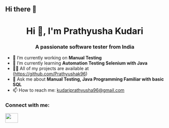 ## Hi there 👋

<!--
**Prathyushak96/Prathyushak96** is a ✨ _special_ ✨ repository because its `README.md` (this file) appears on your GitHub profile.

Here are some ideas to get you started:

- 🔭 I’m currently working on ...
- 🌱 I’m currently learning ...
- 👯 I’m looking to collaborate on ...
- 🤔 I’m looking for help with ...
- 💬 Ask me about ...
- 📫 How to reach me: ...
- 😄 Pronouns: ...
- ⚡ Fun fact: ...
-->

<h1 align="center">Hi 👋, I'm Prathyusha Kudari</h1>

<h3 align="center">A passionate software tester from India</h3>

- 🔭 I’m currently working on <strong>Manual Testing</strong>
- 🌱 I’m currently learning <strong>Automation Testing Selenium with Java</strong>
- 👨‍💻 All of my projects are available at (https://github.com/Prathyushak96)
- 💬 Ask me about <strong>Manual Testing, Java Programming Familiar with basic SQL</strong>
- 📫 How to reach me: kudariprathyusha96@gmail.com

<h3 align="left">Connect with me:</h3>
<p align="left">
<a href="https://www.linkedin.com/in/prathyusha-kudari" target="_blank"><img src=”https://cdn.jsdelivr.net/npm/simple-icons@3.13.0/icons/linkedin” height="30" width="40" /></a>
</p>



